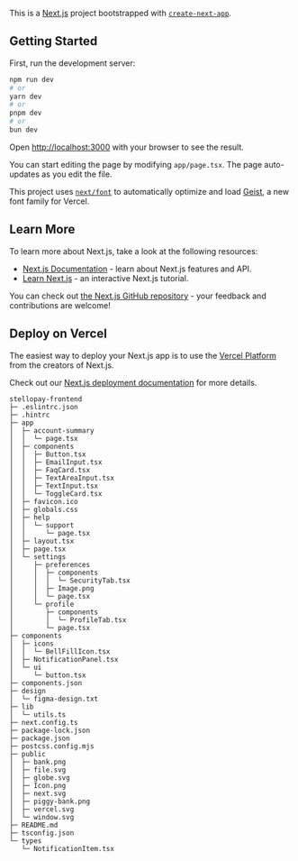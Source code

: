 This is a [Next.js](https://nextjs.org) project bootstrapped with [`create-next-app`](https://nextjs.org/docs/app/api-reference/cli/create-next-app).

## Getting Started

First, run the development server:

```bash
npm run dev
# or
yarn dev
# or
pnpm dev
# or
bun dev
```

Open [http://localhost:3000](http://localhost:3000) with your browser to see the result.

You can start editing the page by modifying `app/page.tsx`. The page auto-updates as you edit the file.

This project uses [`next/font`](https://nextjs.org/docs/app/building-your-application/optimizing/fonts) to automatically optimize and load [Geist](https://vercel.com/font), a new font family for Vercel.

## Learn More

To learn more about Next.js, take a look at the following resources:

- [Next.js Documentation](https://nextjs.org/docs) - learn about Next.js features and API.
- [Learn Next.js](https://nextjs.org/learn) - an interactive Next.js tutorial.

You can check out [the Next.js GitHub repository](https://github.com/vercel/next.js) - your feedback and contributions are welcome!

## Deploy on Vercel

The easiest way to deploy your Next.js app is to use the [Vercel Platform](https://vercel.com/new?utm_medium=default-template&filter=next.js&utm_source=create-next-app&utm_campaign=create-next-app-readme) from the creators of Next.js.

Check out our [Next.js deployment documentation](https://nextjs.org/docs/app/building-your-application/deploying) for more details.





```
stellopay-frontend
├─ .eslintrc.json
├─ .hintrc
├─ app
│  ├─ account-summary
│  │  └─ page.tsx
│  ├─ components
│  │  ├─ Button.tsx
│  │  ├─ EmailInput.tsx
│  │  ├─ FaqCard.tsx
│  │  ├─ TextAreaInput.tsx
│  │  ├─ TextInput.tsx
│  │  └─ ToggleCard.tsx
│  ├─ favicon.ico
│  ├─ globals.css
│  ├─ help
│  │  └─ support
│  │     └─ page.tsx
│  ├─ layout.tsx
│  ├─ page.tsx
│  └─ settings
│     ├─ preferences
│     │  ├─ components
│     │  │  └─ SecurityTab.tsx
│     │  ├─ Image.png
│     │  └─ page.tsx
│     └─ profile
│        ├─ components
│        │  └─ ProfileTab.tsx
│        └─ page.tsx
├─ components
│  ├─ icons
│  │  └─ BellFillIcon.tsx
│  ├─ NotificationPanel.tsx
│  └─ ui
│     └─ button.tsx
├─ components.json
├─ design
│  └─ figma-design.txt
├─ lib
│  └─ utils.ts
├─ next.config.ts
├─ package-lock.json
├─ package.json
├─ postcss.config.mjs
├─ public
│  ├─ bank.png
│  ├─ file.svg
│  ├─ globe.svg
│  ├─ Icon.png
│  ├─ next.svg
│  ├─ piggy-bank.png
│  ├─ vercel.svg
│  └─ window.svg
├─ README.md
├─ tsconfig.json
└─ types
   └─ NotificationItem.tsx

```